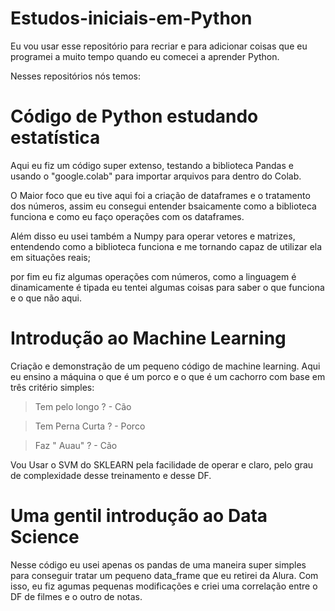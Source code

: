 # Estudos-iniciais-em-Python
Eu vou usar esse repositório para recriar e para adicionar coisas que eu programei a muito tempo quando eu comecei a aprender Python. 

Nesses repositórios nós temos: 


# Código de Python estudando estatística
Aqui eu fiz um código super extenso, testando a biblioteca Pandas e usando o "google.colab" para importar arquivos para dentro do Colab. 

O Maior foco que eu tive aqui foi a criação de dataframes e o tratamento dos números, assim eu consegui entender bsaicamente como a biblioteca funciona e como eu faço operações com os dataframes. 

Além disso eu usei também a Numpy para operar vetores e matrizes, entendendo como a biblioteca funciona e me tornando capaz de utilizar ela em situações reais; 

por fim eu fiz algumas operações com números, como a linguagem é dinamicamente é tipada eu tentei algumas coisas para saber o que funciona e o que não aqui. 

# Introdução ao Machine Learning
Criação e demonstração de um pequeno código de machine learning. Aqui eu ensino a máquina o que é um porco e o que é um cachorro com base em três critério simples:

> Tem pelo longo ? - Cão

> Tem Perna Curta ? - Porco

> Faz " Auau" ? - Cão

Vou Usar o SVM do SKLEARN pela facilidade de operar e claro, pelo grau de complexidade desse treinamento e desse DF.


# Uma gentil introdução ao Data Science
Nesse código eu usei apenas os pandas de uma maneira super simples para conseguir tratar um pequeno data_frame que eu retirei da Alura. Com isso, eu fiz agumas pequenas modificações e criei uma correlação entre o DF de filmes e o outro de notas.
